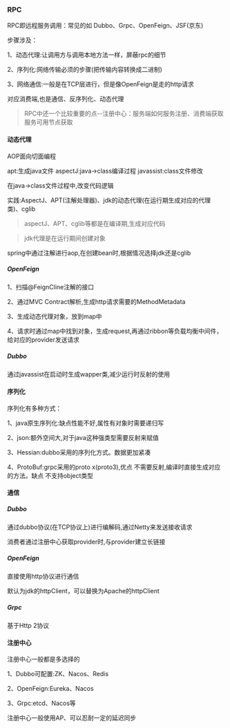 

### RPC


RPC即远程服务调用：常见的如 Dubbo、Grpc、OpenFeign、JSF(京东)

步骤涉及：

1、动态代理:让调用方与调用本地方法一样，屏蔽rpc的细节

2、序列化:网络传输必须的步骤(把传输内容转换成二进制)

3、网络通信:一般是在TCP层进行，但是像OpenFeign是走的http请求

对应消费端,也是通信、反序列化、动态代理

> RPC中还一个比较重要的点--注册中心：服务端如何服务注册、消费端获取服务可用节点获取

#### 动态代理

AOP面向切面编程

apt:生成java文件
aspectJ:java->class编译过程
javassist:class文件修改

在java->class文件过程中,改变代码逻辑

实践:AspectJ、APT(注解处理器)、jdk的动态代理(在运行期生成对应的代理类)、cglib

> aspectJ、APT、cglib等都是在编译期,生成对应代码

> jdk代理是在运行期间创建对象

spring中通过注解进行aop,在创建bean时,根据情况选择jdk还是cglib


##### OpenFeign

1、扫描@FeignCline注解的接口

2、通过MVC Contract解析,生成http请求需要的MethodMetadata

3、生成动态代理对象，放到map中

4、请求时通过map中找到对象，生成request,再通过ribbon等负载均衡中间件，给对应的provider发送请求


##### Dubbo

通过javassist在启动时生成wapper类,减少运行时反射的使用

#### 序列化

序列化有多种方式：

1、java原生序列化:缺点性能不好,属性有对象时需要递归写

2、json:额外空间大,对于java这种强类型需要反射来赋值

3、Hessian:dubbo采用的序列化方式。数据更加紧凑

4、ProtoBuf:grpc采用的proto x(proto3),优点 不需要反射,编译时直接生成对应的方法。缺点 不支持object类型

#### 通信

##### Dubbo

通过dubbo协议(在TCP协议上)进行编解码,通过Netty来发送接收请求

消费者通过注册中心获取provider时,与provider建立长链接


##### OpenFeign

直接使用http协议进行通信

默认为jdk的httpClient，可以替换为Apache的httpClient


##### Grpc

基于Http 2协议


#### 注册中心

注册中心一般都是多选择的

1、Dubbo可配置:ZK、Nacos、Redis

2、OpenFeign:Eureka、Nacos

3、Grpc:etcd、Nacos等

注册中心一般使用AP、可以忍耐一定的延迟同步




